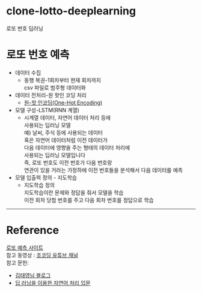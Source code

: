 # clone-lotto-deeplearning
로또 번호 딥러닝

# 로또 번호 예측
+ 데이터 수집
  - 동행 복권-1회차부터 현재 회차까지   
    csv 파일로 범주형 데이터화
+ 데이터 전처리-원 핫인 코딩 처리
  - [원-핫 인코딩(One-Hot Encoding)](https://wikidocs.net/22647)
+ 모델 구성-LSTM(RNN 계열)
  - 시계열 데이터, 자연어 데이터 처리 등에   
    사용되는 딥러닝 모델   
    예) 날씨, 주식 등에 사용되는 데이터    
    혹은 자연어 데이터처럼 이전 데이터가  
    다음 데이터에 영향을 주는 형태의 데이터 처리에    
    사용되는 딥러닝 모델입니다   
    즉, 로또 번호도 이전 번호가 다음 번호랑   
    연관이 있을 거라는 가정하에 이전 번호들을 분석해서 다음 데이터를 예측
+ 모델 입출력 정의 - 지도학습
  - 지도학습 정의   
    지도학습이란 문제와 정답을 줘서 모델을 학습    
    이전 회차 당첨 번호를 주고 다음 회차 번호를 정답으로 학습

---
# Reference
[로또 예측 사이트](https://animalface.site/lotto)    
참고 동영상 : [조코딩 유튜브 채널](https://www.youtube.com/watch?v=3G3zExNItj0)   
참고 문헌:
+ [김태영님 블로그](https://tykimos.github.io/2020/01/25/keras_lstm_lotto_v895/)    
+ [딥 러닝을 이용한 자연어 처리 입문](https://wikidocs.net/book/2155)

